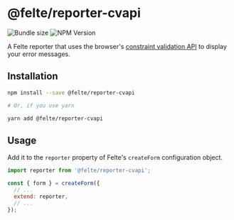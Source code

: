 # @felte/reporter-cvapi

![Bundle size](https://img.shields.io/bundlephobia/min/@felte/reporter-cvapi)
![NPM Version](https://img.shields.io/npm/v/@felte/reporter-cvapi)

A Felte reporter that uses the browser's [constraint validation API](https://developer.mozilla.org/en-US/docs/Web/API/Constraint_validation) to display your error messages.

## Installation

```sh
npm install --save @felte/reporter-cvapi

# Or, if you use yarn

yarn add @felte/reporter-cvapi
```

## Usage

Add it to the `reporter` property of Felte's `createForm` configuration object.

```javascript
import reporter from '@felte/reporter-cvapi';

const { form } = createForm({
  // ...
  extend: reporter,
  // ...
});
```
